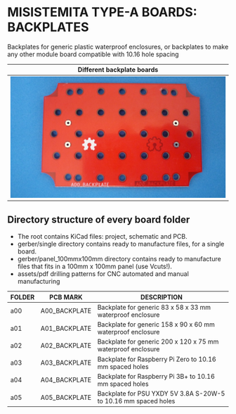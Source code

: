 
# MISISTEMITA TYPE-A BOARDS: BACKPLATES


Backplates for generic plastic waterproof enclosures, or backplates to make any other module board compatible with 10.16 hole spacing

Different backplate boards                  |
--------------------------------------------|
![](/a-backplates/assets/img/backplates.jpg)|

## Directory structure of every board folder

* The root contains KiCad files: project, schematic and PCB.
* gerber/single directory contains ready to manufacture files, for a single board.
* gerber/panel_100mmx100mm directory contains ready to manufacture files that fits in a 100mm x 100mm panel (use Vcuts!).
* assets/pdf drilling patterns for CNC automated and manual manufacturing

| FOLDER | PCB MARK      | DESCRIPTION                                     
|--------|---------------|---------------------------------------------------
| a00    | A00_BACKPLATE | Backplate for generic 83 x 58 x 33 mm waterproof enclosure
| a01    | A01_BACKPLATE | Backplate for generic 158 x 90 x 60 mm waterproof enclosure
| a02    | A02_BACKPLATE | Backplate for generic 200 x 120 x 75 mm waterproof enclosure
| a03    | A03_BACKPLATE | Backplate for Raspberry Pi Zero to 10.16 mm spaced holes
| a04    | A04_BACKPLATE | Backplate for Raspberry Pi 3B+ to 10.16 mm spaced holes
| a05    | A05_BACKPLATE | Backplate for PSU YXDY 5V 3.8A S-20W-5 to 10.16 mm spaced holes

